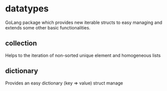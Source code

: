 # datatypes
GoLang package which provides new iterable structs to easy managing and extends some other basic functionalities.

## collection
Helps to the iteration of non-sorted unique element and homogeneous lists 

## dictionary
Provides an easy dictionary (key => value) struct manage